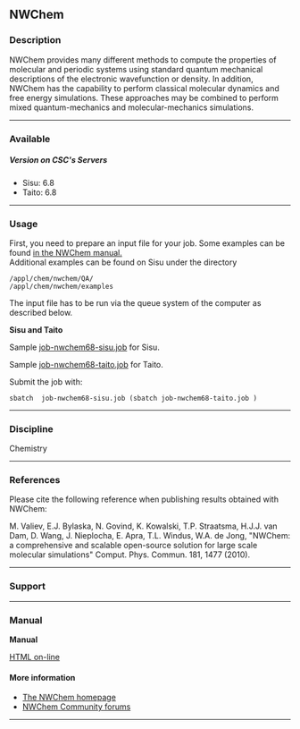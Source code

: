 ## NWChem

### Description

NWChem provides many different methods to compute the properties of molecular and periodic systems using standard quantum mechanical descriptions of the electronic wavefunction or density. In addition, NWChem has the capability to perform classical molecular dynamics and free energy simulations. These approaches may be combined to perform mixed quantum-mechanics and molecular-mechanics simulations.

* * *

### Available

##### Version on CSC's Servers

*   Sisu: 6.8
*   Taito: 6.8

* * *

### Usage

First, you need to prepare an input file for your job. Some examples can be found [in the NWChem manual.](http://www.nwchem-sw.org/index.php/Release65:NWChem_Documentation)  
Additional examples can be found on Sisu under the directory

    /appl/chem/nwchem/QA/  
    /appl/chem/nwchem/examples

The input file has to be run via the queue system of the computer as described below.

**Sisu and Taito**

Sample [job-nwchem68-sisu.job](http://extras.csc.fi/chem/progs/nwchem/job-nwchem68-sisu.job) for Sisu.

Sample [job-nwchem68-taito.job](http://extras.csc.fi/chem/progs/nwchem/job-nwchem68-taito.job) for Taito.

  
Submit the job with:

    sbatch  job-nwchem68-sisu.job (sbatch job-nwchem68-taito.job )

* * *

### Discipline

Chemistry  

* * *

### References

Please cite the following reference when publishing results obtained with NWChem:

M. Valiev, E.J. Bylaska, N. Govind, K. Kowalski, T.P. Straatsma, H.J.J. van Dam, D. Wang, J. Nieplocha, E. Apra, T.L. Windus, W.A. de Jong, "NWChem: a comprehensive and scalable open-source solution for large scale molecular simulations" Comput. Phys. Commun. 181, 1477 (2010).

* * *

### Support

* * *

### Manual

**Manual**

[HTML on-line](https://github.com/nwchemgit/nwchem/wiki)

#### More information

*   [The NWChem homepage](http://www.nwchem-sw.org/index.php/Main_Page)
*   [NWChem Community forums](http://www.nwchem-sw.org/index.php/Special:AWCforum)

* * *